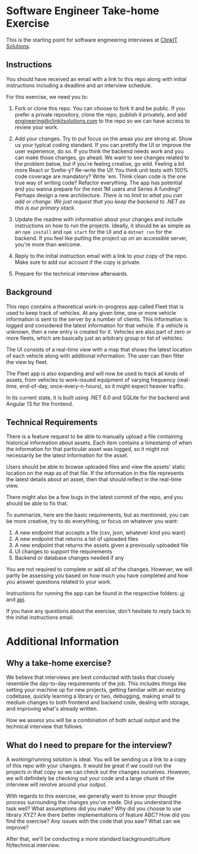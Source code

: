# Software Engineer Take-home Exercise

This is the starting point for software engineering interviews at [ClinkIT Solutions](https://www.clinkitsolutions.com).

## Instructions

You should have received an email with a link to this repo along with initial instructions including a deadline and an interview schedule.

For this exercise, we need you to:

1) Fork or clone this repo. You can choose to fork it and be public. If you prefer a private repository, clone the repo, publish it privately, and add engineering@clinkitsolutions.com to the repo so we can have access to review your work.

2) Add your changes. Try to put focus on the areas you are strong at. Show us your typical coding standard. If you can prettify the UI or improve the user experience, do so. If you think the backend needs work and you can make those changes, go ahead. We want to see changes related to the problem below, but if you're feeling creative, go wild. Feeling a bit more React or Svelte-y? Re-write the UI! You think unit tests with 100% code coverage are mandatory? Write 'em. Think clean code is the one true way of writing code? Refactor everything. The app has potential and you wanna prepare for the next 1M users and Series A funding? Perhaps design a new architecture. *There is no limit to what you can add or change. We just request that you keep the backend to .NET as this is our primary stack.*

3) Update the readme with information about your changes and include instructions on how to run the projects. Ideally, it should be as simple as an ```npm install``` and ```npm start``` for the UI and a `dotnet run` for the backend. If you feel like putting the project up on an accessible server, you're more than welcome.

4) Reply to the initial instruction email with a link to your copy of the repo. Make sure to add our account if the copy is private.

5) Prepare for the technical interview afterwards.

## Background

This repo contains a theoretical work-in-progress app called Fleet that is used to keep track of vehicles. At any given time, one or more vehicle information is sent to the server by a number of clients. This information is logged and considered the latest information for that vehicle. If a vehicle is unknown, then a new entry is created for it. Vehicles are also part of zero or more fleets, which are basically just an arbitrary group or list of vehicles.

The UI consists of a real-time view with a map that shows the latest location of each vehicle along with additional information. The user can then filter the view by fleet.

The Fleet app is also expanding and will now be used to track all kinds of assets, from vehicles to work-issued equipment of varying frequency (real-time, end-of-day, once-every-n-hours), so it might expect heavier traffic.

In its current state, it is built using .NET 6.0 and SQLite for the backend and Angular 13 for the frontend.

## Technical Requirements

There is a feature request to be able to manually upload a file containing historical information about assets. Each item contains a timestamp of when the information for that particular asset was logged, so it might not necessarily be the latest information for the asset.

Users should be able to browse uploaded files and view the assets' static location on the map as of that file. If the information in the file represents the latest details about an asset, then that should reflect in the real-time view.

There might also be a few bugs in the latest commit of the repo, and you should be able to fix that.

To summarize, here are the basic requirements, but as mentioned, you can be more creative, try to do everything, or focus on whatever you want:

1) A new endpoint that accepts a file (csv, json, whatever kind you want)
2) A new endpoint that returns a list of uploaded files
3) A new endpoint that returns the assets given a previously uploaded file
4) UI changes to support the requirements
5) Backend or database changes needed if any

You are not required to complete or add all of the changes. However, we will partly be assessing you based on how much you have completed and how you answer questions related to your work.

Instructions for running the app can be found in the respective folders: [ui](src/ui) and [api](src/api).

If you have any questions about the exercise, don't hesitate to reply back to the initial instructions email.

# Additional Information

## Why a take-home exercise?

We believe that interviews are best conducted with tasks that closely resemble the day-to-day requirements of the job. This includes things like setting your machine up for new projects, getting familiar with an existing codebase, quickly learning a library or two, debugging, making small to medium changes to both frontend and backend code, dealing with storage, and improving what's already written.

How we assess you will be a combination of both actual output and the technical interview that follows.

## What do I need to prepare for the interview?

A working/running solution is ideal. You will be sending us a link to a copy of this repo with your changes. It would be great if we could run the projects in that copy so we can check out the changes ourselves. However, we will definitely be checking out your code and a large chunk of the interview will revolve around your output.

With regards to this exercise, we generally want to know your thought process surrounding the changes you've made. Did you understand the task well? What assumptions did you make? Why did you choose to use library XYZ? Are there better implementations of feature ABC? How did you find the exercise? Any issues with the code that you saw? What can we improve?

After that, we'll be conducting a more standard background/culture fit/technical interview.
